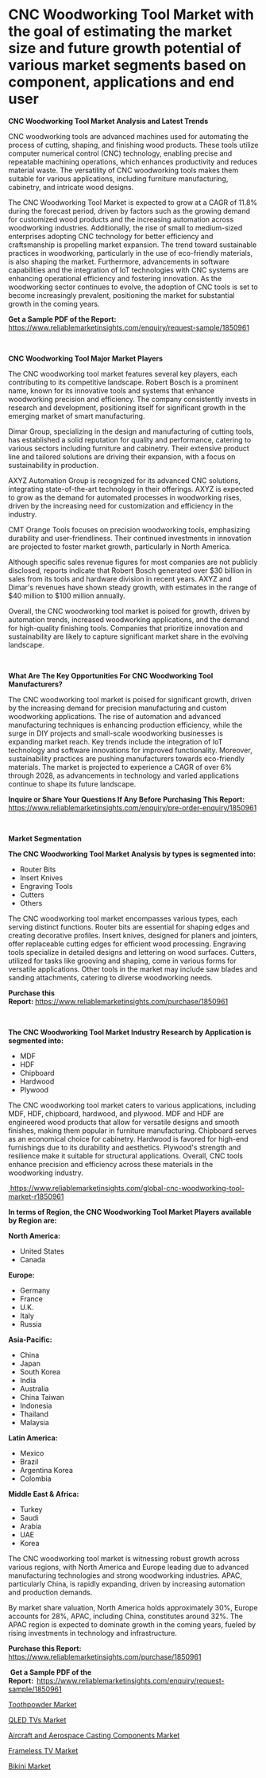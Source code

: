 <p><h1>CNC Woodworking Tool Market with the goal of estimating the market size and future growth potential of various market segments based on component, applications and end user</h1></p><p><strong>CNC Woodworking Tool Market Analysis and Latest Trends</strong></p>
<p><p>CNC woodworking tools are advanced machines used for automating the process of cutting, shaping, and finishing wood products. These tools utilize computer numerical control (CNC) technology, enabling precise and repeatable machining operations, which enhances productivity and reduces material waste. The versatility of CNC woodworking tools makes them suitable for various applications, including furniture manufacturing, cabinetry, and intricate wood designs.</p><p>The CNC Woodworking Tool Market is expected to grow at a CAGR of 11.8% during the forecast period, driven by factors such as the growing demand for customized wood products and the increasing automation across woodworking industries. Additionally, the rise of small to medium-sized enterprises adopting CNC technology for better efficiency and craftsmanship is propelling market expansion. The trend toward sustainable practices in woodworking, particularly in the use of eco-friendly materials, is also shaping the market. Furthermore, advancements in software capabilities and the integration of IoT technologies with CNC systems are enhancing operational efficiency and fostering innovation. As the woodworking sector continues to evolve, the adoption of CNC tools is set to become increasingly prevalent, positioning the market for substantial growth in the coming years.</p></p>
<p><strong>Get a Sample PDF of the Report:&nbsp;</strong> <a href="https://www.reliablemarketinsights.com/enquiry/request-sample/1850961?utm_campaign=1724&utm_medium=2&utm_source=Github&utm_content=ia&utm_term=17102024&utm_id=cnc-woodworking-tool">https://www.reliablemarketinsights.com/enquiry/request-sample/1850961</a></p>
<p>&nbsp;</p>
<p><strong>CNC Woodworking Tool Major Market Players</strong></p>
<p><p>The CNC woodworking tool market features several key players, each contributing to its competitive landscape. Robert Bosch is a prominent name, known for its innovative tools and systems that enhance woodworking precision and efficiency. The company consistently invests in research and development, positioning itself for significant growth in the emerging market of smart manufacturing.</p><p>Dimar Group, specializing in the design and manufacturing of cutting tools, has established a solid reputation for quality and performance, catering to various sectors including furniture and cabinetry. Their extensive product line and tailored solutions are driving their expansion, with a focus on sustainability in production.</p><p>AXYZ Automation Group is recognized for its advanced CNC solutions, integrating state-of-the-art technology in their offerings. AXYZ is expected to grow as the demand for automated processes in woodworking rises, driven by the increasing need for customization and efficiency in the industry.</p><p>CMT Orange Tools focuses on precision woodworking tools, emphasizing durability and user-friendliness. Their continued investments in innovation are projected to foster market growth, particularly in North America.</p><p>Although specific sales revenue figures for most companies are not publicly disclosed, reports indicate that Robert Bosch generated over $30 billion in sales from its tools and hardware division in recent years. AXYZ and Dimar's revenues have shown steady growth, with estimates in the range of $40 million to $100 million annually.</p><p>Overall, the CNC woodworking tool market is poised for growth, driven by automation trends, increased woodworking applications, and the demand for high-quality finishing tools. Companies that prioritize innovation and sustainability are likely to capture significant market share in the evolving landscape.</p></p>
<p>&nbsp;</p>
<p><strong>What Are The Key Opportunities For CNC Woodworking Tool Manufacturers?</strong></p>
<p><p>The CNC woodworking tool market is poised for significant growth, driven by the increasing demand for precision manufacturing and custom woodworking applications. The rise of automation and advanced manufacturing techniques is enhancing production efficiency, while the surge in DIY projects and small-scale woodworking businesses is expanding market reach. Key trends include the integration of IoT technology and software innovations for improved functionality. Moreover, sustainability practices are pushing manufacturers towards eco-friendly materials. The market is projected to experience a CAGR of over 6% through 2028, as advancements in technology and varied applications continue to shape its future landscape.</p></p>
<p><strong>Inquire or Share Your Questions If Any Before Purchasing This Report:</strong> <a href="https://www.reliablemarketinsights.com/enquiry/pre-order-enquiry/1850961?utm_campaign=1724&utm_medium=2&utm_source=Github&utm_content=ia&utm_term=17102024&utm_id=cnc-woodworking-tool">https://www.reliablemarketinsights.com/enquiry/pre-order-enquiry/1850961</a></p>
<p>&nbsp;</p>
<p><strong>Market Segmentation</strong></p>
<p><strong>The CNC Woodworking Tool Market Analysis by types is segmented into:</strong></p>
<p><ul><li>Router Bits</li><li>Insert Knives</li><li>Engraving Tools</li><li>Cutters</li><li>Others</li></ul></p>
<p><p>The CNC woodworking tool market encompasses various types, each serving distinct functions. Router bits are essential for shaping edges and creating decorative profiles. Insert knives, designed for planers and jointers, offer replaceable cutting edges for efficient wood processing. Engraving tools specialize in detailed designs and lettering on wood surfaces. Cutters, utilized for tasks like grooving and shaping, come in various forms for versatile applications. Other tools in the market may include saw blades and sanding attachments, catering to diverse woodworking needs.</p></p>
<p><strong>Purchase this Report:&nbsp;</strong><a href="https://www.reliablemarketinsights.com/purchase/1850961?utm_campaign=1724&utm_medium=2&utm_source=Github&utm_content=ia&utm_term=17102024&utm_id=cnc-woodworking-tool">https://www.reliablemarketinsights.com/purchase/1850961</a></p>
<p>&nbsp;</p>
<p><strong>The CNC Woodworking Tool Market Industry Research by Application is segmented into:</strong></p>
<p><ul><li>MDF</li><li>HDF</li><li>Chipboard</li><li>Hardwood</li><li>Plywood</li></ul></p>
<p><p>The CNC woodworking tool market caters to various applications, including MDF, HDF, chipboard, hardwood, and plywood. MDF and HDF are engineered wood products that allow for versatile designs and smooth finishes, making them popular in furniture manufacturing. Chipboard serves as an economical choice for cabinetry. Hardwood is favored for high-end furnishings due to its durability and aesthetics. Plywood's strength and resilience make it suitable for structural applications. Overall, CNC tools enhance precision and efficiency across these materials in the woodworking industry.</p></p>
<p><a href="https://www.reliablemarketinsights.com/global-cnc-woodworking-tool-market-r1850961?utm_campaign=1724&utm_medium=2&utm_source=Github&utm_content=ia&utm_term=17102024&utm_id=cnc-woodworking-tool">&nbsp;https://www.reliablemarketinsights.com/global-cnc-woodworking-tool-market-r1850961</a></p>
<p><strong>In terms of Region, the CNC Woodworking Tool Market Players available by Region are:</strong></p>
<p>
    <p> <strong> North America: </strong>
        <ul>
            <li>United States</li>
            <li>Canada</li>
        </ul>
        </p> 
    <p> <strong> Europe: </strong>
        <ul>
            <li>Germany</li>
            <li>France</li>
            <li>U.K.</li>
            <li>Italy</li>
            <li>Russia</li>
        </ul>
        </p> 
    <p> <strong> Asia-Pacific: </strong>
        <ul>
            <li>China</li>
            <li>Japan</li>
            <li>South Korea</li>
            <li>India</li>
            <li>Australia</li>
            <li>China Taiwan</li>
            <li>Indonesia</li>
            <li>Thailand</li>
            <li>Malaysia</li>
        </ul>
        </p> 
    <p> <strong> Latin America: </strong>
        <ul>
            <li>Mexico</li>
            <li>Brazil</li>
            <li>Argentina Korea</li>
            <li>Colombia</li>
        </ul>
        </p> 
    <p> <strong> Middle East & Africa: </strong>
        <ul>
            <li>Turkey</li>
            <li>Saudi</li>
            <li>Arabia</li>
            <li>UAE</li>
            <li>Korea</li>
        </ul>
    </p>
    </p>
<p><p>The CNC woodworking tool market is witnessing robust growth across various regions, with North America and Europe leading due to advanced manufacturing technologies and strong woodworking industries. APAC, particularly China, is rapidly expanding, driven by increasing automation and production demands. </p><p>By market share valuation, North America holds approximately 30%, Europe accounts for 28%, APAC, including China, constitutes around 32%. The APAC region is expected to dominate growth in the coming years, fueled by rising investments in technology and infrastructure.</p></p>
<p><strong>Purchase this Report: </strong><a href="https://www.reliablemarketinsights.com/purchase/1850961?utm_campaign=1724&utm_medium=2&utm_source=Github&utm_content=ia&utm_term=17102024&utm_id=cnc-woodworking-tool">https://www.reliablemarketinsights.com/purchase/1850961</a></p>
<p>&nbsp;<strong>Get a Sample PDF of the Report:&nbsp;&nbsp;</strong><a href="https://www.reliablemarketinsights.com/enquiry/request-sample/1850961?utm_campaign=1724&utm_medium=2&utm_source=Github&utm_content=ia&utm_term=17102024&utm_id=cnc-woodworking-tool">https://www.reliablemarketinsights.com/enquiry/request-sample/1850961</a></p>
<p><strong></strong></p>
<p><p><a href="https://www.linkedin.com/pulse/global-toothpowder-industry-research-report-competitive-rbw4e?utm_campaign=1724&utm_medium=2&utm_source=Github&utm_content=ia&utm_term=17102024&utm_id=cnc-woodworking-tool">Toothpowder Market</a></p><p><a href="https://www.linkedin.com/pulse/qled-tvs-market-trends-detailed-study-its-segmentation-analyzing-fev2e?utm_campaign=1724&utm_medium=2&utm_source=Github&utm_content=ia&utm_term=17102024&utm_id=cnc-woodworking-tool">QLED TVs Market</a></p><p><a href="https://github.com/DianaWilson796/Market-Research-Report-List-1/blob/main/aircraft-and-aerospace-casting-components-market.md?utm_campaign=1724&utm_medium=2&utm_source=Github&utm_content=ia&utm_term=17102024&utm_id=cnc-woodworking-tool">Aircraft and Aerospace Casting Components Market</a></p><p><a href="https://www.linkedin.com/pulse/global-frameless-tv-market-size-trends-analysis-regional-av6ee?utm_campaign=1724&utm_medium=2&utm_source=Github&utm_content=ia&utm_term=17102024&utm_id=cnc-woodworking-tool">Frameless TV Market</a></p><p><a href="https://www.linkedin.com/pulse/global-bikini-market-exploring-share-trends-future-growth-jbgoe?utm_campaign=1724&utm_medium=2&utm_source=Github&utm_content=ia&utm_term=17102024&utm_id=cnc-woodworking-tool">Bikini Market</a></p></p>